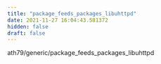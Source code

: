 ```yaml
---
title: "package_feeds_packages_libuhttpd"
date: 2021-11-27 16:04:43.581372
hidden: false
draft: false
---
```


ath79/generic/package_feeds_packages_libuhttpd

